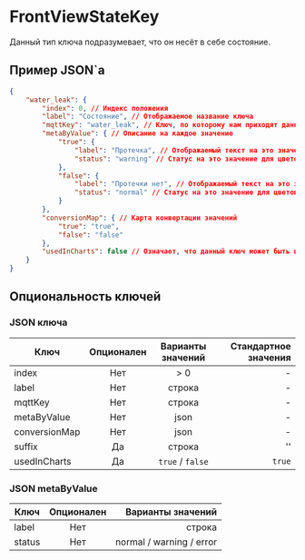 # FrontViewStateKey

Данный тип ключа подразумевает, что он несёт в себе состояние.

## Пример JSON`a
```json
{
    "water_leak": {
        "index": 0, // Индекс положения
        "label": "Состояние", // Отображаемое название ключа
        "mqttKey": "water_leak", // Ключ, по которому нам приходят данные в MQTT
        "metaByValue": { // Описание на каждое значение
            "true": {
                "label": "Протечка", // Отображаемый текст на это значение
                "status": "warning" // Статус на это значение для цветовой индикации
            },
            "false": {
                "label": "Протечки нет", // Отображаемый текст на это значение
                "status": "normal" // Статус на это значение для цветовой индикации
            }
        },
        "conversionMap": { // Карта конвертации значений
            "true": "true",
            "false": "false"
        },
        "usedInCharts": false // Означает, что данный ключ может быть использован в графиках
    }
}
```

## Опциональность ключей

### JSON ключа
| Ключ        |      Опционален      |      Варианты значений      |Стандартное значения|
| ----------- |      :--------:      |      :----------:      | ----------:|
| index      | Нет | > 0 | - |
| label      |   Нет    | строка | - |
| mqttKey |   Нет    | строка | - |
| metaByValue |   Нет    | json | - |
| conversionMap |   Нет    |  json | - |
| suffix |   Да    | строка | '' |
| usedInCharts |   Да    |  `true` / `false`| `true` |

### JSON metaByValue
| Ключ        |      Опционален      |      Варианты значений      |
| ----------- |      :--------:     |      ----------------:      |
| label       |   Нет    | строка |
| status      |   Нет    | normal / warning / error |
